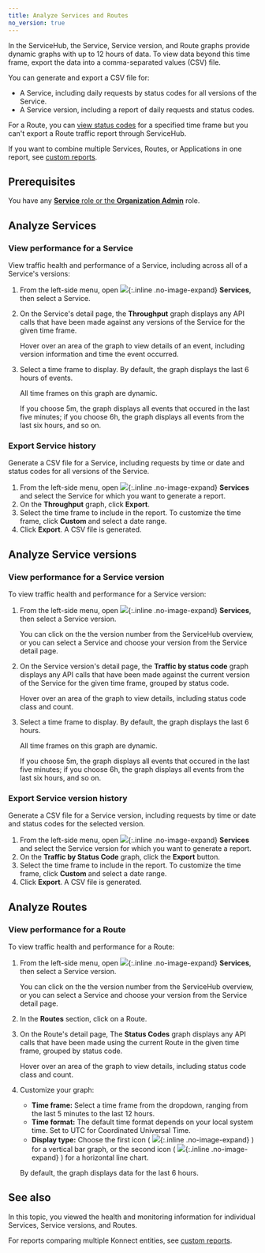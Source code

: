 ```yaml
---
title: Analyze Services and Routes
no_version: true
---
```


In the ServiceHub, the Service, Service version, and Route graphs provide dynamic
graphs with up to 12 hours of data. To view data beyond this time frame, export
the data into a comma-separated values (CSV) file.

You can generate and export a CSV file for:

* A Service, including daily requests by status codes for all versions of the
Service.
* A Service version, including a report of daily requests and status codes.

For a Route, you can [view status codes](#view-performance-for-a-route)
for a specified time frame but you can't export a Route traffic report through
ServiceHub.

If you want to combine multiple Services, Routes, or Applications in one report,
see [custom reports](/konnect/vitals/generate-reports/).

## Prerequisites
You have any [**Service** role or the **Organization Admin**](/konnect/org-management/users-and-roles/)
role.

## Analyze Services

### View performance for a Service

View traffic health and performance of a Service, including across all of a
Service's versions:

1. From the left-side menu, open
![](/assets/images/icons/konnect/icn-servicehub.svg){:.inline .no-image-expand}
**Services**, then select a Service.

1. On the Service's detail page, the **Throughput** graph displays any API calls
that have been made against any versions of the Service for the given time frame.

    Hover over an area of the graph to view details of an event, including
    version information and time the event occurred.

1. Select a time frame to display. By default, the graph displays the last
6 hours of events.

    All time frames on this graph are dynamic.

    If you choose 5m, the graph displays all events that occured in the last five
    minutes; if you choose 6h, the graph displays all events from the last six
    hours, and so on.


### Export Service history

Generate a CSV file for a Service, including requests by time or date and
status codes for all versions of the Service.

1. From the left-side menu, open
![](/assets/images/icons/konnect/icn-servicehub.svg){:.inline .no-image-expand}
**Services** and select the Service for which you want to generate a
report.
2. On the **Throughput** graph, click **Export**.
3. Select the time frame to include in the report. To customize the time frame,
click **Custom** and select a date range.
4. Click **Export**. A CSV file is generated.

## Analyze Service versions

### View performance for a Service version

To view traffic health and performance for a Service version:

1.  From the left-side menu, open
![](/assets/images/icons/konnect/icn-servicehub.svg){:.inline .no-image-expand}
**Services**, then select a Service version.

    You can click on the the version number from the ServiceHub overview, or
    you can select a Service and choose your version from the Service detail page.

1. On the Service version's detail page, the **Traffic by status code** graph
displays any API calls that have been made against the current version of the
Service for the given time frame, grouped by status code.

    Hover over an area of the graph to view details, including status code
    class and count.

1. Select a time frame to display. By default, the graph displays the last 6
hours.

    All time frames on this graph are dynamic.

    If you choose 5m, the graph displays all events that occured in the last five
    minutes; if you choose 6h, the graph displays all events from the last six
    hours, and so on.

### Export Service version history

Generate a CSV file for a Service version, including requests by time or
 date and status codes for the selected version.

1. From the left-side menu, open
![](/assets/images/icons/konnect/icn-servicehub.svg){:.inline .no-image-expand}
**Services** and select the Service version for which you want to generate a
report.
2. On the **Traffic by Status Code** graph, click the **Export** button.
3. Select the time frame to include in the report. To customize the time frame,
click **Custom** and select a date range.
4. Click **Export**. A CSV file is generated.

## Analyze Routes

### View performance for a Route

To view traffic health and performance for a Route:

1.  From the left-side menu, open
![](/assets/images/icons/konnect/icn-servicehub.svg){:.inline .no-image-expand}
**Services**, then select a Service version.

    You can click on the the version number from the ServiceHub overview, or
    you can select a Service and choose your version from the Service detail page.

1. In the **Routes** section, click on a Route.

1. On the Route's detail page, The **Status Codes** graph displays any API
calls that have been made using the current Route in the given time frame,
grouped by status code.

    Hover over an area of the graph to view details, including status code
    class and count.

1. Customize your graph:
    * **Time frame:** Select a time frame from the dropdown, ranging from the
    last 5 minutes to the last 12 hours.
    * **Time format:** The default time format depends on your local system time.
    Set to UTC for Coordinated Universal Time.
    * **Display type:** Choose the first icon
    ( ![](/assets/images/icons/konnect/icn-vitals-bargraph.svg){:.inline .no-image-expand} )
    for a vertical bar graph, or the second icon
    ( ![](/assets/images/icons/konnect/icn-vitals-horizontal.svg){:.inline .no-image-expand} )
    for a horizontal line chart.

    By default, the graph displays data for the last 6 hours.

## See also

In this topic, you viewed the health and monitoring information for individual
Services, Service versions, and Routes.

For reports comparing multiple Konnect entities, see [custom reports](/konnect/vitals/generate-reports/).
